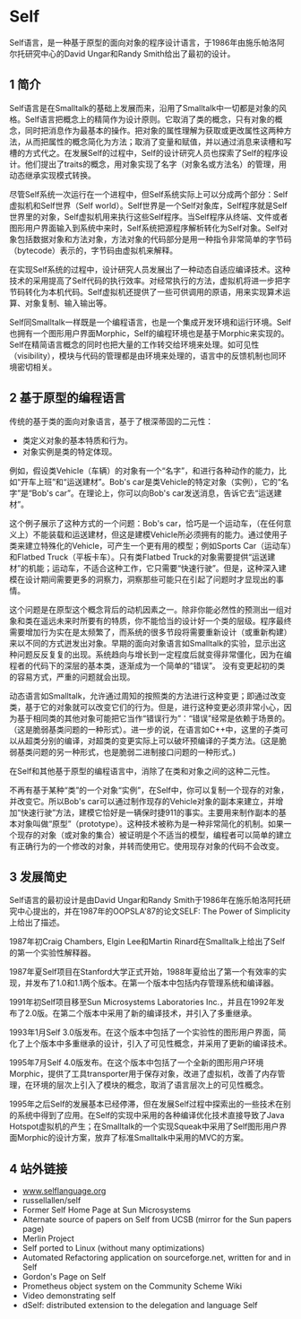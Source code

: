 # Self



Self语言，是一种基于原型的面向对象的程序设计语言，于1986年由施乐帕洛阿尔托研究中心的David Ungar和Randy Smith给出了最初的设计。



## 1 简介

Self语言是在Smalltalk的基础上发展而来，沿用了Smalltalk中一切都是对象的风格。Self语言把概念上的精简作为设计原则。它取消了类的概念，只有对象的概念，同时把消息作为最基本的操作。把对象的属性理解为获取或更改属性这两种方法，从而把属性的概念简化为方法；取消了变量和赋值，并以通过消息来读槽和写槽的方式代之。在发展Self的过程中，Self的设计研究人员也探索了Self的程序设计。他们提出了traits的概念，用对象实现了名字（对象名或方法名）的管理，用动态继承实现模式转换。

尽管Self系统一次运行在一个进程中，但Self系统实际上可以分成两个部分：Self虚拟机和Self世界（Self world）。Self世界是一个Self对象库，Self程序就是Self世界里的对象，Self虚拟机用来执行这些Self程序。当Self程序从终端、文件或者图形用户界面输入到系统中来时，Self系统把源程序解析转化为Self对象。Self对象包括数据对象和方法对象，方法对象的代码部分是用一种指令非常简单的字节码（bytecode）表示的，字节码由虚拟机来解释。

在实现Self系统的过程中，设计研究人员发展出了一种动态自适应编译技术。这种技术的采用提高了Self代码的执行效率。对经常执行的方法，虚拟机将进一步把字节码转化为本机代码。Self虚拟机还提供了一些可供调用的原语，用来实现算术运算、对象复制、输入输出等。

Self同Smalltalk一样既是一个编程语言，也是一个集成开发环境和运行环境。Self也拥有一个图形用户界面Morphic，Self的编程环境也是基于Morphic来实现的。Self在精简语言概念的同时也把大量的工作转交给环境来处理。如可见性（visibility），模块与代码的管理都是由环境来处理的，语言中的反馈机制也同环境密切相关。



## 2 基于原型的编程语言

传统的基于类的面向对象语言，基于了根深蒂固的二元性：

* 类定义对象的基本特质和行为。
* 对象实例是类的特定体现。

例如，假设类Vehicle（车辆）的对象有一个“名字”，和进行各种动作的能力，比如“开车上班”和“运送建材”。Bob's car是类Vehicle的特定对象（实例），它的“名字”是“Bob's car”。在理论上，你可以向Bob's car发送消息，告诉它去“运送建材”。

这个例子展示了这种方式的一个问题：Bob's car，恰巧是一个运动车，（在任何意义上）不能装载和运送建材，但这是建模Vehicle所必须拥有的能力。通过使用子类来建立特殊化的Vehicle，可产生一个更有用的模型；例如Sports Car（运动车）和Flatbed Truck（平板卡车）。只有类Flatbed Truck的对象需要提供“运送建材”的机能；运动车，不适合这种工作，它只需要“快速行驶”。但是，这种深入建模在设计期间需要更多的洞察力，洞察那些可能只在引起了问题时才显现出的事情。

这个问题是在原型这个概念背后的动机因素之一。除非你能必然性的预测出一组对象和类在遥远未来时所要有的特质，你不能恰当的设计好一个类的层级。程序最终需要增加行为实在是太频繁了，而系统的很多节段将需要重新设计（或重新构建）来以不同的方式迸发出对象。早期的面向对象语言如Smalltalk的实验，显示出这种问题反反复复的出现。系统趋向与增长到一定程度后就变得非常僵化，因为在编程者的代码下的深层的基本类，逐渐成为一个简单的“错误”。 没有变更起初的类的容易方式，严重的问题就会出现。

动态语言如Smalltalk，允许通过周知的按照类的方法进行这种变更；即通过改变类，基于它的对象就可以改变它们的行为。但是，进行这种变更必须非常小心，因为基于相同类的其他对象可能把它当作“错误行为”：“错误”经常是依赖于场景的。（这是脆弱基类问题的一种形式）。进一步的说，在语言如C++中，这里的子类可以从超类分别的编译，对超类的变更实际上可以破坏预编译的子类方法。(这是脆弱基类问题的另一种形式，也是脆弱二进制接口问题的一种形式。)

在Self和其他基于原型的编程语言中，消除了在类和对象之间的这种二元性。

不再有基于某种“类”的一个对象“实例”，在Self中，你可以复制一个现存的对象，并改变它。所以Bob's car可以通过制作现存的Vehicle对象的副本来建立，并增加“快速行驶”方法，建模它恰好是一辆保时捷911的事实。主要用来制作副本的基本对象叫做“原型”（prototype）。这种技术被称为是一种非常简化的机制。如果一个现存的对象（或对象的集合）被证明是个不适当的模型，编程者可以简单的建立有正确行为的一个修改的对象，并转而使用它。使用现存对象的代码不会改变。



## 3 发展简史

Self语言的最初设计是由David Ungar和Randy Smith于1986年在施乐帕洛阿托研究中心提出的，并在1987年的OOPSLA'87的论文SELF: The Power of Simplicity上给出了描述。

1987年初Craig Chambers, Elgin Lee和Martin Rinard在Smalltalk上给出了Self的第一个实验性解释器。

1987年夏Self项目在Stanford大学正式开始，1988年夏给出了第一个有效率的实现，并发布了1.0和1.1两个版本。在第一个版本中包括内存管理系统和编译器。

1991年初Self项目移至Sun Microsystems Laboratories Inc.，并且在1992年发布了2.0版。在第二个版本中采用了新的编译技术，并引入了多重继承。

1993年1月Self 3.0版发布。在这个版本中包括了一个实验性的图形用户界面，简化了上个版本中多重继承的设计，引入了可见性概念，并采用了更新的编译技术。

1995年7月Self 4.0版发布。在这个版本中包括了一个全新的图形用户环境Morphic，提供了工具transporter用于保存对象，改进了虚拟机，改善了内存管理，在环境的层次上引入了模块的概念，取消了语言层次上的可见性概念。

1995年之后Self的发展基本已经停滞，但在发展Self过程中探索出的一些技术在别的系统中得到了应用。在Self的实现中采用的各种编译优化技术直接导致了Java Hotspot虚拟机的产生；在Smalltalk的一个实现Squeak中采用了Self图形用户界面Morphic的设计方案，放弃了标准Smalltalk中采用的MVC的方案。



## 4 站外链接

* www.selflanguage.org
* russellallen/self
* Former Self Home Page at Sun Microsystems
* Alternate source of papers on Self from UCSB (mirror for the Sun papers page)
* Merlin Project
* Self ported to Linux (without many optimizations)
* Automated Refactoring application on sourceforge.net, written for and in Self
* Gordon's Page on Self
* Prometheus object system on the Community Scheme Wiki
* Video demonstrating self
* dSelf: distributed extension to the delegation and language Self



